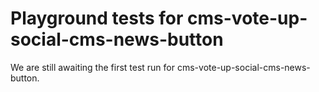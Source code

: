 # Playground tests for cms-vote-up-social-cms-news-button
We are still awaiting the first test run for cms-vote-up-social-cms-news-button.
